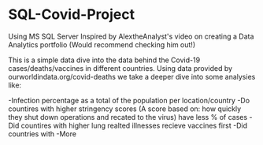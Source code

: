 # SQL-Covid-Project


Using MS SQL Server 
 Inspired by AlextheAnalyst's video on creating a Data Analytics portfolio (Would recommend checking him out!)

This is a simple data dive into the data behind the Covid-19 cases/deaths/vaccines in different countries. Using data provided by ourworldindata.org/covid-deaths we take a deeper dive into some analysies like:

-Infection percentage as a total of the population per location/country
-Do countires with higher stringency scores (A score based on: how quickly they shut down operations and recated to the virus) have less % of cases
-Did countires with higher lung realted illnesses recieve vaccines first
-Did countries with
-More
